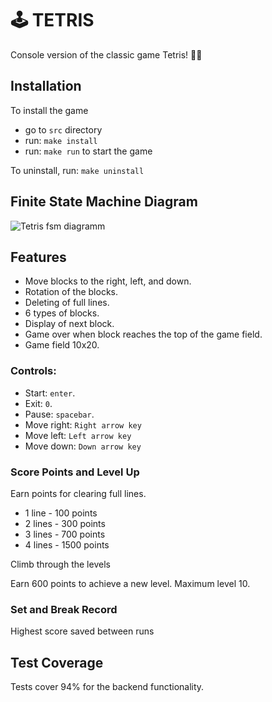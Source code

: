 # 🕹️ TETRIS

Console version of the classic game Tetris! 🧱💥

## Installation
To install the game

- go to `src` directory
- run: `make install`
- run: `make run` to start the game

To uninstall, run: `make uninstall`

## Finite State Machine Diagram

![Tetris fsm diagramm](fsm.png)

## Features

- Move blocks to the right, left, and down.
- Rotation of the blocks.
- Deleting of full lines.
- 6 types of blocks.
- Display of next block.
- Game over when block reaches the top of the game field.
- Game field 10x20.

### Controls:

- Start: `enter`.
- Exit: `0`.
- Pause: `spacebar`.
- Move right: `Right arrow key`
- Move left: `Left arrow key`
- Move down: `Down arrow key`

### Score Points and Level Up

Earn points for clearing full lines.
- 1 line - 100 points
- 2 lines - 300 points
- 3 lines - 700 points
- 4 lines - 1500 points

Climb through the levels

Earn 600 points to achieve a new level.
Maximum level 10.

### Set and Break Record

Highest score saved between runs

## Test Coverage

Tests cover 94% for the backend functionality.
